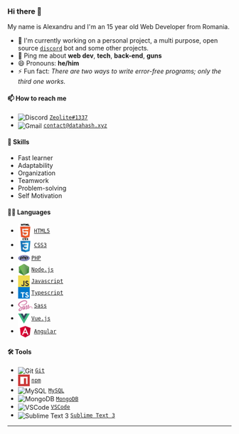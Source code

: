 ### Hi there 👋

My name is Alexandru and I'm an 15 year old Web Developer from Romania.

- 🏢 I'm currently working on a personal project, a multi purpose, open source [`discord`] bot and some other projects.
- 💬 Ping me about **web dev**, **tech**, **back-end**, **guns**
- 😄 Pronouns: **he/him**
- ⚡️ Fun fact: *There are two ways to write error-free programs; only the third one works.*

#### 📫 How to reach me
   <!--- <img src="https://practicaldev-herokuapp-com.freetls.fastly.net/assets/devlogo-pwa-512.png" alt="dev.to" width="24" align="center"> [`leonardssh`]-->
   - <img src="https://github.com/LeonardSSH/LeonardSSH/blob/master/discord.svg" alt="Discord" width="24" align="center"> [`Zeolite#1337`]
   - <img src="https://i.imgur.com/GL4DGyV.png" alt="Gmail" width="24" align="center"> [`contact@datahash.xyz`]
   
#### 🌟 Skills
   - Fast learner
   - Adaptability
   - Organization
   - Teamwork
   - Problem-solving
   - Self Motivation

<!-- - ⚙️ I use daily: `.js`, `.ts`, `.vue`, `.php`, `.html`, `.css`, `.scss`, `.psd` -->
<!-- [<img src="" alt="" width="48">]() -->

#### 👨‍💻 Languages
   - <img src="https://raw.githubusercontent.com/github/explore/80688e429a7d4ef2fca1e82350fe8e3517d3494d/topics/html/html.png" alt="HTML5" width="32" align="center"> [`HTML5`]
   - <img src="https://raw.githubusercontent.com/github/explore/80688e429a7d4ef2fca1e82350fe8e3517d3494d/topics/css/css.png" alt="CSS3" width="32" align="center"> [`CSS3`]
   - <img src="https://raw.githubusercontent.com/github/explore/ccc16358ac4530c6a69b1b80c7223cd2744dea83/topics/php/php.png" alt="PHP" width="26" align="center"> [`PHP`]
   - <img src="https://raw.githubusercontent.com/github/explore/80688e429a7d4ef2fca1e82350fe8e3517d3494d/topics/nodejs/nodejs.png" alt="Node.js" width="26" align="center"> [`Node.js`]
   - <img src="https://raw.githubusercontent.com/github/explore/80688e429a7d4ef2fca1e82350fe8e3517d3494d/topics/javascript/javascript.png" alt="Javascript" width="26" align="center"> [`Javascript`]
   - <img src="https://raw.githubusercontent.com/github/explore/80688e429a7d4ef2fca1e82350fe8e3517d3494d/topics/typescript/typescript.png" alt="Typescript" width="26" align="center"> [`Typescript`]
   - <img src="https://raw.githubusercontent.com/github/explore/80688e429a7d4ef2fca1e82350fe8e3517d3494d/topics/sass/sass.png" alt="Sass" width="32" align="center"> [`Sass`]
   - <img src="https://raw.githubusercontent.com/github/explore/80688e429a7d4ef2fca1e82350fe8e3517d3494d/topics/vue/vue.png" alt="Vue.js" width="26" align="center"> [`Vue.js`]
   - <img src="https://raw.githubusercontent.com/github/explore/80688e429a7d4ef2fca1e82350fe8e3517d3494d/topics/angular/angular.png" alt="Angular" width="32" align="center"> [`Angular`]

#### 🛠️ Tools
   - <img src="https://raw.githubusercontent.com/Delta456/Delta456/master/img/git.png" alt="Git" width="26" align="center"> [`Git`]
   - <img src="https://raw.githubusercontent.com/github/explore/80688e429a7d4ef2fca1e82350fe8e3517d3494d/topics/npm/npm.png" alt="Node Package Manager" width="26" align="center"> [`npm`]
   - <img src="https://i.imgur.com/SrEvsTW.png" alt="MySQL" width="26" align="center"> [`MySQL`]
   - <img src="https://i.imgur.com/tay0UdE.png" alt="MongoDB" width="26" align="center"> [`MongoDB`]
   - <img src="https://i.imgur.com/OHsveKl.png" alt="VSCode" width="26" align="center"> [`VSCode`]
   - <img src="https://i.imgur.com/IgESTvh.png" alt="Sublime Text 3" width="26" align="center"> [`Sublime Text 3`]

<hr>

<!--START_SECTION:links-->

[`discord`]:               https://discord.com/


[`leonardssh22`]:          https://www.instagram.com/leonardssh22/
[`leonardssh_22`]:         https://twitter.com/leonardssh_22
[`leonardssh`]:            https://dev.to/leonardssh
[`Zeolite#1337`]:          https://discord.com/users/737665453090144261
[`contact@datahash.xyz`]:    mailto:contact@datahash.xyz

[`HTML5`]:                 https://developer.mozilla.org/en-US/docs/Web/HTML
[`CSS3`]:                  https://developer.mozilla.org/en-US/docs/Web/CSS
[`PHP`]:                   https://www.php.net/
[`Node.js`]:               https://nodejs.org/en/
[`Javascript`]:            https://developer.mozilla.org/en-US/docs/Web/JavaScript
[`Typescript`]:            https://www.typescriptlang.org/
[`Sass`]:                  https://sass-lang.com/
[`Vue.js`]:                https://vuejs.org/
[`Angular`]:               https://angular.io/

[`Git`]:                   https://git-scm.com/
[`npm`]:                   https://npmjs.com
[`MySQL`]:                 https://www.mysql.com/
[`MongoDB`]:               https://www.mongodb.com/
[`VSCode`]:                https://code.visualstudio.com/
[`Sublime Text 3`]:        https://www.sublimetext.com/

<!--END_SECTION:links-->
